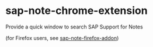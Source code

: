 sap-note-chrome-extension
=========================

Provide a quick window to search SAP Support for Notes

(for Firefox users, see [sap-note-firefox-addon](https://github.com/mitch-b/sap-note-firefox-addon))
